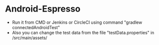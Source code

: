 # Android-Espresso

- Run it from CMD or Jenkins or CircleCI using command "gradlew connectedAndroidTest"
- Also you can change the test data from the file "testData.properties" in /src/main/assets/
